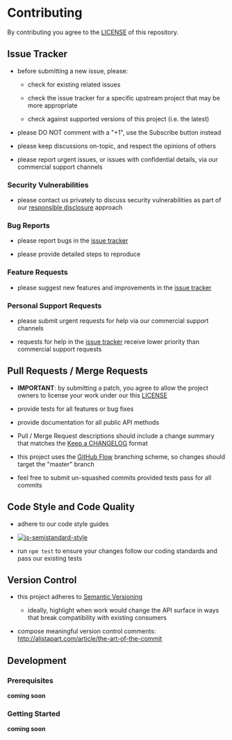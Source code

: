# Contributing

By contributing you agree to the [LICENSE](LICENSE) of this repository.


## Issue Tracker

- before submitting a new issue, please:

    - check for existing related issues

    - check the issue tracker for a specific upstream project that may be more appropriate

    - check against supported versions of this project (i.e. the latest)

- please DO NOT comment with a "+1", use the Subscribe button instead

- please keep discussions on-topic, and respect the opinions of others

- please report urgent issues, or issues with confidential details, via our commercial support channels


### Security Vulnerabilities

- please contact us privately to discuss security vulnerabilities as part of our [responsible disclosure](https://en.wikipedia.org/wiki/Responsible_disclosure) approach


### Bug Reports

- please report bugs in the [issue tracker](https://github.com/blinkmobile/buildbot-cli/issues)

- please provide detailed steps to reproduce


### Feature Requests

- please suggest new features and improvements in the [issue tracker](https://github.com/blinkmobile/buildbot-cli/issues)


### Personal Support Requests

- please submit urgent requests for help via our commercial support channels

- requests for help in the [issue tracker](https://github.com/blinkmobile/buildbot-cli/issues) receive lower priority than commercial support requests


## Pull Requests / Merge Requests

- **IMPORTANT**: by submitting a patch, you agree to allow the project owners to license your work under our this [LICENSE](LICENSE)

- provide tests for all features or bug fixes

- provide documentation for all public API methods

- Pull / Merge Request descriptions should include a change summary that matches the [Keep a CHANGELOG](http://keepachangelog.com/) format

- this project uses the [GitHub Flow](https://guides.github.com/introduction/flow/) branching scheme, so changes should target the "master" branch

- feel free to submit un-squashed commits provided tests pass for all commits


## Code Style and Code Quality

- adhere to our code style guides

- [![js-semistandard-style](https://cdn.rawgit.com/flet/semistandard/master/badge.svg)](https://github.com/Flet/semistandard)

- run `npm test` to ensure your changes follow our coding standards and pass our existing tests


## Version Control

- this project adheres to [Semantic Versioning](http://semver.org/)

    - ideally, highlight when work would change the API surface in ways that break compatibility with existing consumers

- compose meaningful version control comments: http://alistapart.com/article/the-art-of-the-commit


## Development


### Prerequisites

__coming soon__


### Getting Started

__coming soon__
